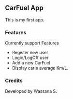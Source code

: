 ## CarFuel App

This is my first app.

### Features

Currently support Features

* Register new user
* Login/LogOff user
* Add a new CarFuel
* Display car's average Km/L.

### Credits

Developed by Wassana S.